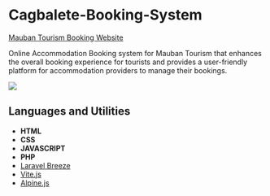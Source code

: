 # Cagbalete-Booking-System

[Mauban Tourism Booking Website](https://www.maubantourism.com)

Online Accommodation Booking system for Mauban Tourism that enhances the overall booking experience for tourists and provides a user-friendly platform for accommodation providers to manage their bookings.

<img src="https://github.com/raxxcarandang/Cagbalete-Booking-System/blob/main/preview/preview.gif" />

## Languages and Utilities
- **HTML**
- **CSS**
- **JAVASCRIPT**
- **PHP**
- [Laravel Breeze](https://laravel.com/)
- [Vite.js](https://vite.dev/)
- [Alpine.js](https://alpinejs.dev/)
